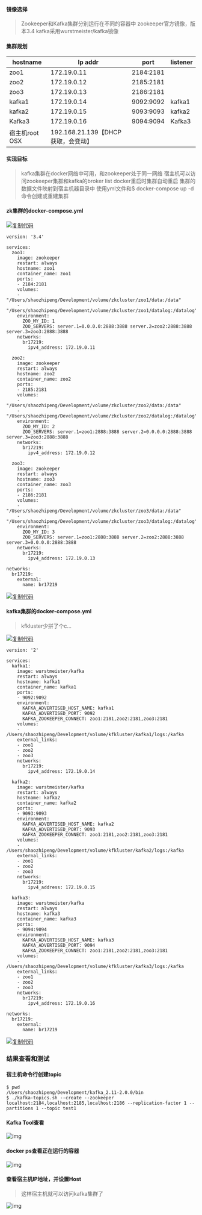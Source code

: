 

#### 镜像选择

> Zookeeper和Kafka集群分别运行在不同的容器中
> zookeeper官方镜像，版本3.4
> kafka采用wurstmeister/kafka镜像

#### 集群规划

| hostname    | Ip addr                    | port      | listener |
| ----------- | -------------------------- | --------- | -------- |
| zoo1        | 172.19.0.11                | 2184:2181 |          |
| zoo2        | 172.19.0.12                | 2185:2181 |          |
| zoo3        | 172.19.0.13                | 2186:2181 |          |
| kafka1      | 172.19.0.14                | 9092:9092 | kafka1   |
| kafka2      | 172.19.0.15                | 9093:9093 | kafka2   |
| Kafka3      | 172.19.0.16                | 9094:9094 | Kafka3   |
| 宿主机root OSX | 192.168.21.139【DHCP获取，会变动】 |           |          |

#### 实现目标

> kafka集群在docker网络中可用，和zookeeper处于同一网络
> 宿主机可以访问zookeeper集群和kafka的broker list
> docker重启时集群自动重启
> 集群的数据文件映射到宿主机器目录中
> 使用yml文件和$ docker-compose up -d命令创建或重建集群

#### zk集群的docker-compose.yml

[![复制代码](https://common.cnblogs.com/images/copycode.gif)](javascript:void(0);)

```
version: '3.4'

services:
  zoo1:
    image: zookeeper
    restart: always
    hostname: zoo1
    container_name: zoo1
    ports:
    - 2184:2181
    volumes:
    - "/Users/shaozhipeng/Development/volume/zkcluster/zoo1/data:/data"
    - "/Users/shaozhipeng/Development/volume/zkcluster/zoo1/datalog:/datalog"
    environment:
      ZOO_MY_ID: 1
      ZOO_SERVERS: server.1=0.0.0.0:2888:3888 server.2=zoo2:2888:3888 server.3=zoo3:2888:3888
    networks:
      br17219:
        ipv4_address: 172.19.0.11

  zoo2:
    image: zookeeper
    restart: always
    hostname: zoo2
    container_name: zoo2
    ports:
    - 2185:2181
    volumes:
    - "/Users/shaozhipeng/Development/volume/zkcluster/zoo2/data:/data"
    - "/Users/shaozhipeng/Development/volume/zkcluster/zoo2/datalog:/datalog"
    environment:
      ZOO_MY_ID: 2
      ZOO_SERVERS: server.1=zoo1:2888:3888 server.2=0.0.0.0:2888:3888 server.3=zoo3:2888:3888
    networks:
      br17219:
        ipv4_address: 172.19.0.12

  zoo3:
    image: zookeeper
    restart: always
    hostname: zoo3
    container_name: zoo3
    ports:
    - 2186:2181
    volumes:
    - "/Users/shaozhipeng/Development/volume/zkcluster/zoo3/data:/data"
    - "/Users/shaozhipeng/Development/volume/zkcluster/zoo3/datalog:/datalog"
    environment:
      ZOO_MY_ID: 3
      ZOO_SERVERS: server.1=zoo1:2888:3888 server.2=zoo2:2888:3888 server.3=0.0.0.0:2888:3888
    networks:
      br17219:
        ipv4_address: 172.19.0.13

networks:
  br17219:
    external:
      name: br17219
```

[![复制代码](https://common.cnblogs.com/images/copycode.gif)](javascript:void(0);)

#### kafka集群的docker-compose.yml

> kfkluster少拼了个c…

[![复制代码](https://common.cnblogs.com/images/copycode.gif)](javascript:void(0);)

```
version: '2'

services:
  kafka1:
    image: wurstmeister/kafka
    restart: always
    hostname: kafka1
    container_name: kafka1
    ports:
    - 9092:9092
    environment:
      KAFKA_ADVERTISED_HOST_NAME: kafka1
      KAFKA_ADVERTISED_PORT: 9092
      KAFKA_ZOOKEEPER_CONNECT: zoo1:2181,zoo2:2181,zoo3:2181
    volumes:
    - /Users/shaozhipeng/Development/volume/kfkluster/kafka1/logs:/kafka
    external_links:
    - zoo1
    - zoo2
    - zoo3
    networks:
      br17219:
        ipv4_address: 172.19.0.14

  kafka2:
    image: wurstmeister/kafka
    restart: always
    hostname: kafka2
    container_name: kafka2
    ports:
    - 9093:9093
    environment:
      KAFKA_ADVERTISED_HOST_NAME: kafka2
      KAFKA_ADVERTISED_PORT: 9093
      KAFKA_ZOOKEEPER_CONNECT: zoo1:2181,zoo2:2181,zoo3:2181
    volumes:
    - /Users/shaozhipeng/Development/volume/kfkluster/kafka2/logs:/kafka
    external_links:
    - zoo1
    - zoo2
    - zoo3
    networks:
      br17219:
        ipv4_address: 172.19.0.15

  kafka3:
    image: wurstmeister/kafka
    restart: always
    hostname: kafka3
    container_name: kafka3
    ports:
    - 9094:9094
    environment:
      KAFKA_ADVERTISED_HOST_NAME: kafka3
      KAFKA_ADVERTISED_PORT: 9094
      KAFKA_ZOOKEEPER_CONNECT: zoo1:2181,zoo2:2181,zoo3:2181
    volumes:
    - /Users/shaozhipeng/Development/volume/kfkluster/kafka3/logs:/kafka
    external_links:
    - zoo1
    - zoo2
    - zoo3
    networks:
      br17219:
        ipv4_address: 172.19.0.16

networks:
  br17219:
    external:
      name: br17219
```

[![复制代码](https://common.cnblogs.com/images/copycode.gif)](javascript:void(0);)

### 结果查看和测试

#### 宿主机命令行创建topic

```
$ pwd
/Users/shaozhipeng/Development/kafka_2.11-2.0.0/bin
$ ./kafka-topics.sh --create --zookeeper localhost:2184,localhost:2185,localhost:2186 --replication-factor 1 --partitions 1 --topic test1
```

#### Kafka Tool查看

![img](http://images.icocoro.me/images/new/2018121701.png)

#### docker ps查看正在运行的容器

![img](http://images.icocoro.me/images/new/2018121702.png)

#### 查看宿主机IP地址，并设置Host

> 这样宿主机就可以访问kafka集群了

[ ](http://images.icocoro.me/images/new/2018121703.png)![img](http://images.icocoro.me/images/new/2018121704.png)
